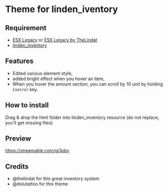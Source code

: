 # Theme for linden_iventory

 ## Requirement
  - <a href='https://github.com/esx-framework/es_extended/tree/legacy'>ESX Legacy</a> or <a href='https://github.com/thelindat/es_extended'>ESX Legacy by TheLindat</a>
  - <a href='https://github.com/thelindat/linden_inventory'>linden_inventory</a>

 ## Features
  - Edited various element style,
  - added bright effect when you hover an item,
  - When you hover the amount section, you can scroll by 10 unit by holding `Control` key.

 ## How to install 
  Drag & drop the html folder into linden_inventory resource (do not replace, you'll get missing files)

 ## Preview
  https://streamable.com/gj3pbv

 ## Credits
  - @thelindat for this great inventory system
  - @dolutattoo for this theme
